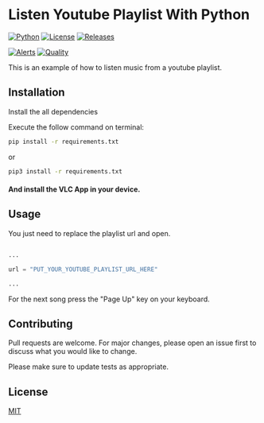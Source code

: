 # Listen Youtube Playlist With Python

[![Python](https://img.shields.io/pypi/pyversions/Eel?style=for-the-badge&logo=python)](https://www.python.org/)
[![License](https://img.shields.io/github/license/thomaznathanael/Listen-youtube-playlist-with-python?style=for-the-badge)](https://github.com/thomaznathanael/Listen-youtube-playlist-with-python/blob/main/LICENSE)
[![Releases](https://img.shields.io/github/v/release/thomaznathanael/Listen-youtube-playlist-with-python?style=for-the-badge)](https://github.com/thomaznathanael/Listen-youtube-playlist-with-python/releases)

[![Alerts](https://img.shields.io/lgtm/alerts/github/thomaznathanael/Listen-youtube-playlist-with-python?style=for-the-badge&logo=lgtm)](https://lgtm.com/projects/g/thomaznathanael/Listen-youtube-playlist-with-python/alerts/)
[![Quality](https://img.shields.io/lgtm/grade/python/github/thomaznathanael/Listen-youtube-playlist-with-python?style=for-the-badge&logo=lgtm)](https://lgtm.com/projects/g/thomaznathanael/Listen-youtube-playlist-with-python/context:python)


This is an example of how to listen music from a youtube playlist.

## Installation

Install the all dependencies

Execute the follow command on terminal:
```bash
pip install -r requirements.txt
```
or
```bash
pip3 install -r requirements.txt
```

#### And install the VLC App in your device.

## Usage

You just need to replace the playlist url and open.

```python

...

url = "PUT_YOUR_YOUTUBE_PLAYLIST_URL_HERE"

...

```
For the next song press the "Page Up" key on your keyboard.

## Contributing
Pull requests are welcome. For major changes, please open an issue first to discuss what you would like to change.

Please make sure to update tests as appropriate.

## License
[MIT](https://choosealicense.com/licenses/mit/)
